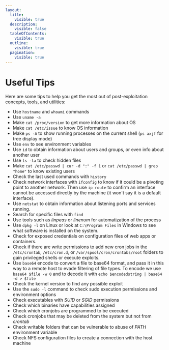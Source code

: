 ```yaml
---
layout:
  title:
    visible: true
  description:
    visible: false
  tableOfContents:
    visible: true
  outline:
    visible: true
  pagination:
    visible: true
---
```


# Useful Tips

Here are some tips to help you get the most out of post-exploitation concepts, tools, and utilities:

* Use `hostname` and `whoami` commands
* Use `uname -a`
* Make `cat /proc/version` to get more information about OS
* Make `cat /etc/issue` to know OS information
* Make `ps -A` to show running processes on the current shell (`ps axjf` for tree display mode)
* Use `env` to see environment variables
* Use `id` to obtain information about users and groups, or even info about another user
* Use `ls -la` to check hidden files
* Make `cat /etc/passwd | cur -d ":" -f 1` or `cat /etc/passwd | grep "home"` to know existing users&#x20;
* Check the last used commands with `history`
* Check network interfaces with `ifconfig` to know if it could be a pivoting point to another network. Then use `ip route` to confirm an interface cannot be accessed directly by the machine (it won't say it is a default interface).
* Use `netstat` to obtain information about listening ports and services running.
* Search for specific files with `find`
* Use tools such as _linpeas_ or _linenum_ for automatization of the process
* Use `dpkg -l` on Linux or look at `C:\Program Files` in Windows to see what software is installed on the system.
* Check for exposed credentials on configuration files of web apps or containers.
* Check if there are write permissions to add new cron jobs in the `/etc/crontab`, `/etc/cron.d`, or `/var/spool/cron/crontabs/root` folders to gain privileged shells or execute exploits.
* Use `base64` encode to convert a file to base64 format, and pass it in this way to a remote host to evade filtering of file types. To encode we use `base64 $file -w 0` and to decode it with `echo $encodedstring | base64 -d > $file`
* Check the kernel version to find any possible exploit
* Use the `sudo -l`  command to check sudo execution permissions and environment options
* Check executables with _SUID_ or _SGID_ permissions
* Check which binaries have capabilities assigned
* Check which cronjobs are programmed to be executed
* Check cronjobs that may be deleted from the system but not from _crontab_
* Check writable folders that can be vulnerable to abuse of _PATH_ environment variable
* Check NFS configuration files to create a connection with the host machine
